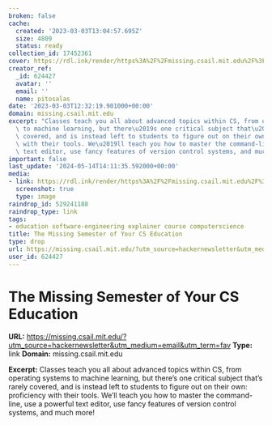 ```yaml
---
broken: false
cache:
  created: '2023-03-03T13:04:57.695Z'
  size: 4809
  status: ready
collection_id: 17452361
cover: https://rdl.ink/render/https%3A%2F%2Fmissing.csail.mit.edu%2F%3Futm_source%3Dhackernewsletter%26utm_medium%3Demail%26utm_term%3Dfav
creator_ref:
  _id: 624427
  avatar: ''
  email: ''
  name: pitosalas
date: '2023-03-03T12:32:19.901000+00:00'
domain: missing.csail.mit.edu
excerpt: "Classes teach you all about advanced topics within CS, from operating systems\
  \ to machine learning, but there\u2019s one critical subject that\u2019s rarely\
  \ covered, and is instead left to students to figure out on their own: proficiency\
  \ with their tools. We\u2019ll teach you how to master the command-line, use a powerful\
  \ text editor, use fancy features of version control systems, and much more!"
important: false
last_update: '2024-05-14T14:11:35.592000+00:00'
media:
- link: https://rdl.ink/render/https%3A%2F%2Fmissing.csail.mit.edu%2F%3Futm_source%3Dhackernewsletter%26utm_medium%3Demail%26utm_term%3Dfav
  screenshot: true
  type: image
raindrop_id: 529241188
raindrop_type: link
tags:
- education software-engineering explainer course computerscience
title: The Missing Semester of Your CS Education
type: drop
url: https://missing.csail.mit.edu/?utm_source=hackernewsletter&utm_medium=email&utm_term=fav
user_id: 624427
---
```


# The Missing Semester of Your CS Education

**URL:** https://missing.csail.mit.edu/?utm_source=hackernewsletter&utm_medium=email&utm_term=fav
**Type:** link
**Domain:** missing.csail.mit.edu

**Excerpt:** Classes teach you all about advanced topics within CS, from operating systems to machine learning, but there’s one critical subject that’s rarely covered, and is instead left to students to figure out on their own: proficiency with their tools. We’ll teach you how to master the command-line, use a powerful text editor, use fancy features of version control systems, and much more!

